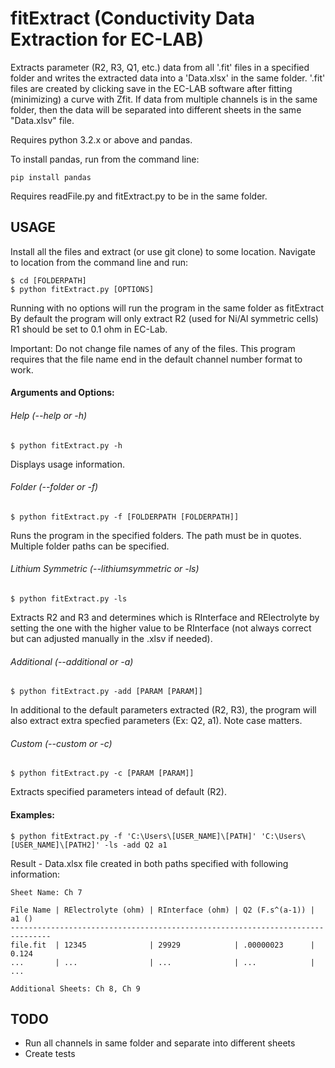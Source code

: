 fitExtract (Conductivity Data Extraction for EC-LAB)
================================================
Extracts parameter (R2, R3, Q1, etc.) data from all '.fit' files in
a specified folder and writes the extracted data into a 'Data.xlsx' in the
same folder. '.fit' files are created by clicking save in the EC-LAB software
after fitting (minimizing) a curve with Zfit. If data from multiple channels
is in the same folder, then the data will be separated into different sheets
in the same "Data.xlsv" file.

Requires python 3.2.x or above and pandas.

To install pandas, run from the command line:

    pip install pandas

Requires readFile.py and fitExtract.py to be in the same folder.


USAGE
-----
Install all the files and extract (or use git clone) to some location.
Navigate to location from the command line and run:

    $ cd [FOLDERPATH]
    $ python fitExtract.py [OPTIONS]

Running with no options will run the program in the same folder as fitExtract
By default the program will only extract R2 (used for Ni/Al symmetric cells)
R1 should be set to 0.1 ohm in EC-Lab.

Important: Do not change file names of any of the files. This program requires
           that the file name end in the default channel number format to work.

#### Arguments and Options:

###### Help (--help or -h)

    $ python fitExtract.py -h
    
Displays usage information.

###### Folder (--folder or -f)

    $ python fitExtract.py -f [FOLDERPATH [FOLDERPATH]]

Runs the program in the specified folders. The path must be in quotes.
Multiple folder paths can be specified.

###### Lithium Symmetric (--lithiumsymmetric or -ls)

    $ python fitExtract.py -ls

Extracts R2 and R3 and determines which is RInterface and RElectrolyte by setting
the one with the higher value to be RInterface (not always correct but can adjusted
manually in the .xlsv if needed).

###### Additional (--additional or -a)

    $ python fitExtract.py -add [PARAM [PARAM]]

In additional to the default parameters extracted (R2, R3), the program will
also extract extra specfied parameters (Ex: Q2, a1). Note case matters.

###### Custom (--custom or -c)

    $ python fitExtract.py -c [PARAM [PARAM]]

Extracts specified parameters intead of default (R2).


#### Examples:

    $ python fitExtract.py -f 'C:\Users\[USER_NAME]\[PATH]' 'C:\Users\[USER_NAME]\[PATH2]' -ls -add Q2 a1
    
Result - Data.xlsx file created in both paths specified with following information:

    Sheet Name: Ch 7

    File Name | RElectrolyte (ohm) | RInterface (ohm) | Q2 (F.s^(a-1)) | a1 ()
    -------------------------------------------------------------------------------
    file.fit  | 12345              | 29929            | .00000023      | 0.124
    ...       | ...                | ...              | ...            | ...

    Additional Sheets: Ch 8, Ch 9


TODO
-----
- Run all channels in same folder and separate into different sheets
- Create tests
